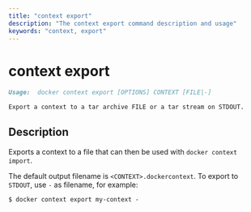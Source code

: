 ```yaml
---
title: "context export"
description: "The context export command description and usage"
keywords: "context, export"
---
```


# context export

```markdown
Usage:  docker context export [OPTIONS] CONTEXT [FILE|-]

Export a context to a tar archive FILE or a tar stream on STDOUT.
```

## Description

Exports a context to a file that can then be used with `docker context import`.

The default output filename is `<CONTEXT>.dockercontext`. To export to `STDOUT`, 
use `-` as filename, for example:

```console
$ docker context export my-context -
```
